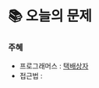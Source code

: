  # 📚 오늘의 문제

### 주혜
- 프로그래머스 : [택배상자](https://school.programmers.co.kr/learn/courses/30/lessons/131704)
- 접근법 :

